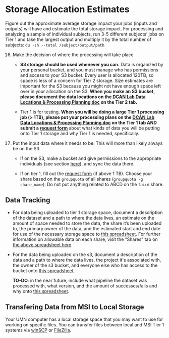 # Storage Allocation Estimates

Figure out the approximate average storage impact your jobs (inputs and outputs) will have and estimate the total storage impact. For processing and analyzing a sample of individual subjects, run 3-5 different subjects’ jobs on Tier 1 and take the largest output and multiply it by the total number of subjects: `du -sh --total /subject/output/path`

16. Make the decision of where the processing will take place

    - **S3 storage should be used whenever you can.** Data is organized by your personal bucket, and you must manage who has permissions and access to your S3 bucket. Every user is allocated 120TB, so space is less of a concern for Tier 2 storage. Size estimates are important for the S3 because you might not have enough space left over in your allocation on the S3. **When you make an S3 bucket, please document the data locations on the [DCAN Lab Data Locations & Processing Planning doc](https://docs.google.com/spreadsheets/u/0/d/1QpKYJQqhuxoQhErBscAEev9npsd1RgKS8KdCL6FiuEo/edit) on the Tier 2 tab.**

    - Tier 1 is for testing. **When you will be doing a large Tier 1 processing job (> 1TB), please put your processing plans on the [DCAN Lab Data Locations & Processing Planning doc](https://docs.google.com/spreadsheets/u/0/d/1QpKYJQqhuxoQhErBscAEev9npsd1RgKS8KdCL6FiuEo/edit) on the Tier 1 tab AND submit a [request form](https://docs.google.com/forms/d/e/1FAIpQLSd1QI_Hmi3khwITVctnaDJYY2M1NegsAWYPR6AXoodUCrrpZw/viewform?usp=sf_link)** about what kinds of data you will be putting onto Tier 1 storage and why Tier 1 is needed, specifically.

17. Put the input data where it needs to be. This will more than likely always be on the S3.

    - If on the S3, make a bucket and give permissions to the appropriate individuals (see section [here](s3.md)), and sync the data there.

    - If on tier 1, fill out the [request form](https://docs.google.com/forms/d/e/1FAIpQLSd1QI_Hmi3khwITVctnaDJYY2M1NegsAWYPR6AXoodUCrrpZw/viewform?usp=sf_link) (if above 1 TB). Choose your share based on the `groupquota` of all shares (`groupquota -g share_name`). Do not put anything related to ABCD on the `faird` share.

## Data Tracking 

* For data being uploaded to tier 1 storage space, document a description of the dataset and a path to where the data lives, an estimate on the amount of space needed to store the data, the share it’s been uploaded to, the primary owner of the data, and the estimated start and end date for use of the necessary storage space to [this spreadsheet](https://docs.google.com/spreadsheets/d/1QpKYJQqhuxoQhErBscAEev9npsd1RgKS8KdCL6FiuEo/edit#gid=870411543). For further information on allowable data on each share, visit the “Shares” tab on [the above spreadsheet here](https://docs.google.com/spreadsheets/d/1QpKYJQqhuxoQhErBscAEev9npsd1RgKS8KdCL6FiuEo/edit#gid=2135306680).
* For the data being uploaded on the s3, document a description of the data and a path to where the data lives, the project it's associated with, the owner of the s3 bucket, and everyone else who has access to the bucket onto [this spreadsheet](https://docs.google.com/spreadsheets/u/0/d/1QpKYJQqhuxoQhErBscAEev9npsd1RgKS8KdCL6FiuEo/edit). 

    **TO-DO**: in the near future, include what pipeline the dataset was processed with, what version, and the amount of successes/fails and why onto [this spreadsheet](https://docs.google.com/spreadsheets/d/1QpKYJQqhuxoQhErBscAEev9npsd1RgKS8KdCL6FiuEo/edit#gid=0).

## Transfering Data from MSI to Local Storage

Your UMN computer has a local storage space that you may want to use for working on specific files. You can transfer files between local and MSI Tier 1 systems via [winSCP](https://www.msi.umn.edu/support/faq/how-do-i-use-winscp-transfer-data) or [FileZilla](https://www.msi.umn.edu/support/faq/how-do-i-use-filezilla-transfer-data).